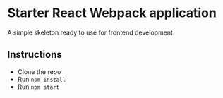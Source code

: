 # Starter React Webpack application

A simple skeleton ready to use for frontend development

## Instructions

* Clone the repo
* Run `npm install`
* Run `npm start`

